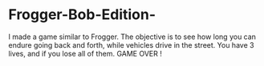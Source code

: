 # Frogger-Bob-Edition-
I made a game similar to Frogger. The objective is to see how long you can endure going back and forth, while vehicles drive in the street. You have 3 lives, and if you lose all of them. GAME OVER !

